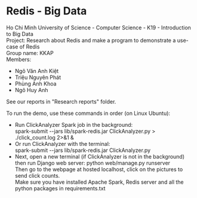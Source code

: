 # Redis - Big Data
Ho Chi Minh University of Science - Computer Science - K19 - Introduction to Big Data   
Project: Research about Redis and make a program to demonstrate a use-case of Redis  
Group name: KKAP  
Members:  
- Ngô Văn Anh Kiệt
- Triệu Nguyên Phát
- Phùng Anh Khoa
- Ngô Huy Anh

See our reports in "Research reports" folder.  

To run the demo, use these commands in order (on Linux Ubuntu):  
- Run ClickAnalyzer Spark job in the background:  
    spark-submit --jars lib/spark-redis.jar ClickAnalyzer.py > ./click_count.log 2>&1 &  
- Or run ClickAnalyzer with the terminal:  
    spark-submit --jars lib/spark-redis.jar ClickAnalyzer.py  
- Next, open a new terminal (if ClickAnalyzer is not in the background) then run Django web server:
    python web/manage.py runserver  
Then go to the webpage at hosted localhost, click on the pictures to send click counts.  
Make sure you have installed Apache Spark, Redis server and all the python packages in requirements.txt
